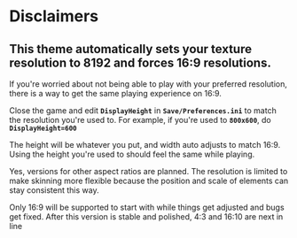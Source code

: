 # Disclaimers

## **This theme automatically sets your texture resolution to 8192 and forces 16:9 resolutions.**

If you're worried about not being able to play with your preferred resolution, there is a way to get the same playing experience on 16:9.

Close the game and edit **`DisplayHeight`** in **`Save/Preferences.ini`** to match the resolution you're used to. For example, if you're used to **`800x600`**, do **`DisplayHeight=600`**

The height will be whatever you put, and width auto adjusts to match 16:9. Using the height you're used to should feel the same while playing.





Yes, versions for other aspect ratios are planned. The resolution is limited to make skinning more flexible because the position and scale of elements can stay consistent this way.

Only 16:9 will be supported to start with while things get adjusted and bugs get fixed. After this version is stable and polished, 4:3 and 16:10 are next in line
